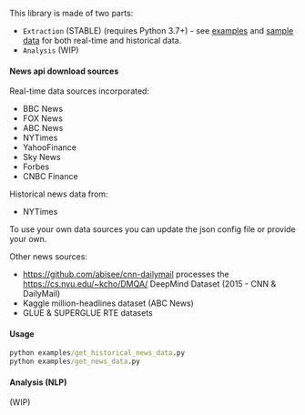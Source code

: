 This library is made of two parts:
- ``Extraction`` (STABLE) (requires Python 3.7+) - see [examples](https://github.com/mansaluke/newsai/tree/master/examples) and [sample data](https://github.com/mansaluke/newsai/tree/master/data) for both real-time and historical data.
- ``Analysis`` (WIP)

#### News api download sources
Real-time data sources incorporated:
- BBC News
- FOX News
- ABC News
- NYTimes
- YahooFinance
- Sky News
- Forbes
- CNBC Finance

Historical news data from:
- NYTimes


To use your own data sources you can update the json config file or provide your own.


Other news sources:
 - https://github.com/abisee/cnn-dailymail processes the https://cs.nyu.edu/~kcho/DMQA/ DeepMind Dataset (2015 - CNN & DailyMail)
 - Kaggle million-headlines dataset (ABC News)
 - GLUE & SUPERGLUE RTE datasets

#### Usage
``` cmd
python examples/get_historical_news_data.py
python examples/get_news_data.py
```

#### Analysis (NLP)

(WIP)
